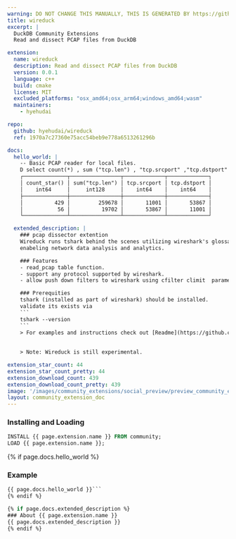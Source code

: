 ```yaml
---
warning: DO NOT CHANGE THIS MANUALLY, THIS IS GENERATED BY https://github/duckdb/community-extensions repository, check README there
title: wireduck
excerpt: |
  DuckDB Community Extensions
  Read and dissect PCAP files from DuckDB

extension:
  name: wireduck
  description: Read and dissect PCAP files from DuckDB
  version: 0.0.1
  language: c++
  build: cmake
  license: MIT
  excluded_platforms: "osx_amd64;osx_arm64;windows_amd64;wasm"
  maintainers:
    - hyehudai

repo:
  github: hyehudai/wireduck
  ref: 1970a7c27360e75acc54beb9e778a6513261296b

docs:
  hello_world: |
    -- Basic PCAP reader for local files.
    D select count(*) , sum ("tcp.len") , "tcp.srcport" ,"tcp.dstport"   from read_pcap('~/wireduck/fix.pcap', protocols:=['ip','tcp'],climit:=100)  group by  "tcp.srcport" ,"tcp.dstport" ;;
    ┌──────────────┬────────────────┬─────────────┬─────────────┐
    │ count_star() │ sum("tcp.len") │ tcp.srcport │ tcp.dstport │
    │    int64     │     int128     │    int64    │    int64    │
    ├──────────────┼────────────────┼─────────────┼─────────────┤
    │          429 │         259678 │       11001 │       53867 │
    │           56 │          19702 │       53867 │       11001 │
    └──────────────┴────────────────┴─────────────┴─────────────┘

  extended_description: |
    ### pcap dissector extention
    Wireduck runs tshark behind the scenes utilizing wireshark's glossary to be able to parse any packet from any supported protocol to its fields. 
    enabeling network data analysis and analytics.

    ### Features
    - read_pcap table function.
    - support any protocol supported by wireshark.
    - allow push down filters to wireshark using cfilter climit  parameters

    ### Prerequities
    tshark (installed as part of wireshark) should be installed.
    validate its exists via
    ```
    tshark --version
    ```
    > For examples and instructions check out [Readme](https://github.com/hyehudai/wireduck)
    
        
    > Note: Wireduck is still experimental.

extension_star_count: 44
extension_star_count_pretty: 44
extension_download_count: 439
extension_download_count_pretty: 439
image: '/images/community_extensions/social_preview/preview_community_extension_wireduck.png'
layout: community_extension_doc
---
```


### Installing and Loading
```sql
INSTALL {{ page.extension.name }} FROM community;
LOAD {{ page.extension.name }};
```

{% if page.docs.hello_world %}
### Example
```sql
{{ page.docs.hello_world }}```
{% endif %}

{% if page.docs.extended_description %}
### About {{ page.extension.name }}
{{ page.docs.extended_description }}
{% endif %}


